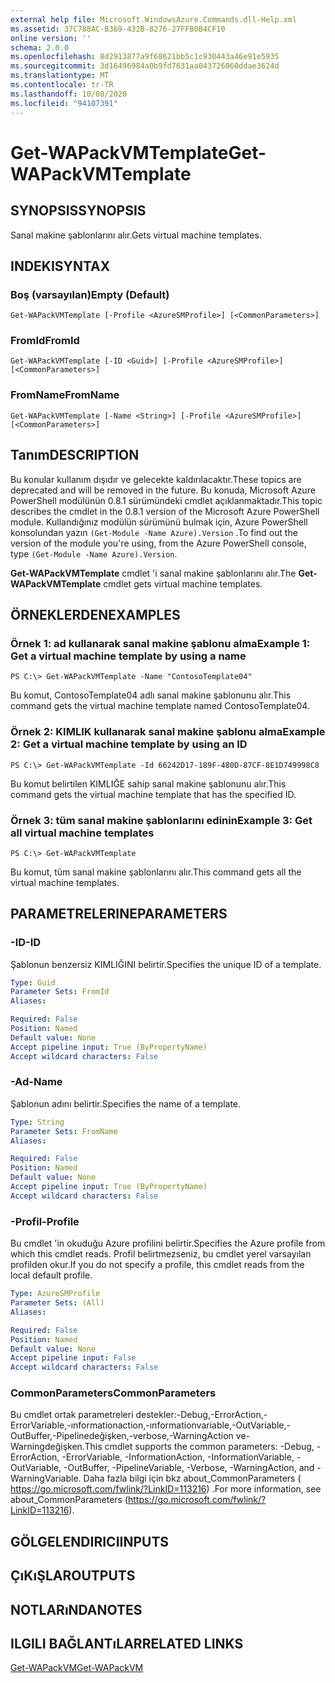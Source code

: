 ```yaml
---
external help file: Microsoft.WindowsAzure.Commands.dll-Help.xml
ms.assetid: 37C788AC-B369-432B-8276-27FFB0B4CF10
online version: ''
schema: 2.0.0
ms.openlocfilehash: 8d2913877a9f68621bb5c1c930443a46e91e5935
ms.sourcegitcommit: 3d16496984a0b9fd7631aa043726060ddae3624d
ms.translationtype: MT
ms.contentlocale: tr-TR
ms.lasthandoff: 10/08/2020
ms.locfileid: "94107391"
---
```

# <span data-ttu-id="f4ce5-101">Get-WAPackVMTemplate</span><span class="sxs-lookup"><span data-stu-id="f4ce5-101">Get-WAPackVMTemplate</span></span>

## <span data-ttu-id="f4ce5-102">SYNOPSIS</span><span class="sxs-lookup"><span data-stu-id="f4ce5-102">SYNOPSIS</span></span>
<span data-ttu-id="f4ce5-103">Sanal makine şablonlarını alır.</span><span class="sxs-lookup"><span data-stu-id="f4ce5-103">Gets virtual machine templates.</span></span>

## <span data-ttu-id="f4ce5-104">INDEKI</span><span class="sxs-lookup"><span data-stu-id="f4ce5-104">SYNTAX</span></span>

### <span data-ttu-id="f4ce5-105">Boş (varsayılan)</span><span class="sxs-lookup"><span data-stu-id="f4ce5-105">Empty (Default)</span></span>
```
Get-WAPackVMTemplate [-Profile <AzureSMProfile>] [<CommonParameters>]
```

### <span data-ttu-id="f4ce5-106">FromId</span><span class="sxs-lookup"><span data-stu-id="f4ce5-106">FromId</span></span>
```
Get-WAPackVMTemplate [-ID <Guid>] [-Profile <AzureSMProfile>] [<CommonParameters>]
```

### <span data-ttu-id="f4ce5-107">FromName</span><span class="sxs-lookup"><span data-stu-id="f4ce5-107">FromName</span></span>
```
Get-WAPackVMTemplate [-Name <String>] [-Profile <AzureSMProfile>] [<CommonParameters>]
```

## <span data-ttu-id="f4ce5-108">Tanım</span><span class="sxs-lookup"><span data-stu-id="f4ce5-108">DESCRIPTION</span></span>
<span data-ttu-id="f4ce5-109">Bu konular kullanım dışıdır ve gelecekte kaldırılacaktır.</span><span class="sxs-lookup"><span data-stu-id="f4ce5-109">These topics are deprecated and will be removed in the future.</span></span>
<span data-ttu-id="f4ce5-110">Bu konuda, Microsoft Azure PowerShell modülünün 0.8.1 sürümündeki cmdlet açıklanmaktadır.</span><span class="sxs-lookup"><span data-stu-id="f4ce5-110">This topic describes the cmdlet in the 0.8.1 version of the Microsoft Azure PowerShell module.</span></span>
<span data-ttu-id="f4ce5-111">Kullandığınız modülün sürümünü bulmak için, Azure PowerShell konsolundan yazın `(Get-Module -Name Azure).Version` .</span><span class="sxs-lookup"><span data-stu-id="f4ce5-111">To find out the version of the module you're using, from the Azure PowerShell console, type `(Get-Module -Name Azure).Version`.</span></span>

<span data-ttu-id="f4ce5-112">**Get-WAPackVMTemplate** cmdlet 'i sanal makine şablonlarını alır.</span><span class="sxs-lookup"><span data-stu-id="f4ce5-112">The **Get-WAPackVMTemplate** cmdlet gets virtual machine templates.</span></span>

## <span data-ttu-id="f4ce5-113">ÖRNEKLERDEN</span><span class="sxs-lookup"><span data-stu-id="f4ce5-113">EXAMPLES</span></span>

### <span data-ttu-id="f4ce5-114">Örnek 1: ad kullanarak sanal makine şablonu alma</span><span class="sxs-lookup"><span data-stu-id="f4ce5-114">Example 1: Get a virtual machine template by using a name</span></span>
```
PS C:\> Get-WAPackVMTemplate -Name "ContosoTemplate04"
```

<span data-ttu-id="f4ce5-115">Bu komut, ContosoTemplate04 adlı sanal makine şablonunu alır.</span><span class="sxs-lookup"><span data-stu-id="f4ce5-115">This command gets the virtual machine template named ContosoTemplate04.</span></span>

### <span data-ttu-id="f4ce5-116">Örnek 2: KIMLIK kullanarak sanal makine şablonu alma</span><span class="sxs-lookup"><span data-stu-id="f4ce5-116">Example 2: Get a virtual machine template by using an ID</span></span>
```
PS C:\> Get-WAPackVMTemplate -Id 66242D17-189F-480D-87CF-8E1D749998C8
```

<span data-ttu-id="f4ce5-117">Bu komut belirtilen KIMLIĞE sahip sanal makine şablonunu alır.</span><span class="sxs-lookup"><span data-stu-id="f4ce5-117">This command gets the virtual machine template that has the specified ID.</span></span>

### <span data-ttu-id="f4ce5-118">Örnek 3: tüm sanal makine şablonlarını edinin</span><span class="sxs-lookup"><span data-stu-id="f4ce5-118">Example 3: Get all virtual machine templates</span></span>
```
PS C:\> Get-WAPackVMTemplate
```

<span data-ttu-id="f4ce5-119">Bu komut, tüm sanal makine şablonlarını alır.</span><span class="sxs-lookup"><span data-stu-id="f4ce5-119">This command gets all the virtual machine templates.</span></span>

## <span data-ttu-id="f4ce5-120">PARAMETRELERINE</span><span class="sxs-lookup"><span data-stu-id="f4ce5-120">PARAMETERS</span></span>

### <span data-ttu-id="f4ce5-121">-ID</span><span class="sxs-lookup"><span data-stu-id="f4ce5-121">-ID</span></span>
<span data-ttu-id="f4ce5-122">Şablonun benzersiz KIMLIĞINI belirtir.</span><span class="sxs-lookup"><span data-stu-id="f4ce5-122">Specifies the unique ID of a template.</span></span>

```yaml
Type: Guid
Parameter Sets: FromId
Aliases:

Required: False
Position: Named
Default value: None
Accept pipeline input: True (ByPropertyName)
Accept wildcard characters: False
```

### <span data-ttu-id="f4ce5-123">-Ad</span><span class="sxs-lookup"><span data-stu-id="f4ce5-123">-Name</span></span>
<span data-ttu-id="f4ce5-124">Şablonun adını belirtir.</span><span class="sxs-lookup"><span data-stu-id="f4ce5-124">Specifies the name of a template.</span></span>

```yaml
Type: String
Parameter Sets: FromName
Aliases:

Required: False
Position: Named
Default value: None
Accept pipeline input: True (ByPropertyName)
Accept wildcard characters: False
```

### <span data-ttu-id="f4ce5-125">-Profil</span><span class="sxs-lookup"><span data-stu-id="f4ce5-125">-Profile</span></span>
<span data-ttu-id="f4ce5-126">Bu cmdlet 'in okuduğu Azure profilini belirtir.</span><span class="sxs-lookup"><span data-stu-id="f4ce5-126">Specifies the Azure profile from which this cmdlet reads.</span></span>
<span data-ttu-id="f4ce5-127">Profil belirtmezseniz, bu cmdlet yerel varsayılan profilden okur.</span><span class="sxs-lookup"><span data-stu-id="f4ce5-127">If you do not specify a profile, this cmdlet reads from the local default profile.</span></span>

```yaml
Type: AzureSMProfile
Parameter Sets: (All)
Aliases:

Required: False
Position: Named
Default value: None
Accept pipeline input: False
Accept wildcard characters: False
```

### <span data-ttu-id="f4ce5-128">CommonParameters</span><span class="sxs-lookup"><span data-stu-id="f4ce5-128">CommonParameters</span></span>
<span data-ttu-id="f4ce5-129">Bu cmdlet ortak parametreleri destekler:-Debug,-ErrorAction,-ErrorVariable,-ınformationaction,-ınformationvariable,-OutVariable,-OutBuffer,-Pipelinedeğişken,-verbose,-WarningAction ve-Warningdeğişken.</span><span class="sxs-lookup"><span data-stu-id="f4ce5-129">This cmdlet supports the common parameters: -Debug, -ErrorAction, -ErrorVariable, -InformationAction, -InformationVariable, -OutVariable, -OutBuffer, -PipelineVariable, -Verbose, -WarningAction, and -WarningVariable.</span></span> <span data-ttu-id="f4ce5-130">Daha fazla bilgi için bkz about_CommonParameters ( https://go.microsoft.com/fwlink/?LinkID=113216) .</span><span class="sxs-lookup"><span data-stu-id="f4ce5-130">For more information, see about_CommonParameters (https://go.microsoft.com/fwlink/?LinkID=113216).</span></span>

## <span data-ttu-id="f4ce5-131">GÖLGELENDIRICI</span><span class="sxs-lookup"><span data-stu-id="f4ce5-131">INPUTS</span></span>

## <span data-ttu-id="f4ce5-132">ÇıKıŞLAR</span><span class="sxs-lookup"><span data-stu-id="f4ce5-132">OUTPUTS</span></span>

## <span data-ttu-id="f4ce5-133">NOTLARıNDA</span><span class="sxs-lookup"><span data-stu-id="f4ce5-133">NOTES</span></span>

## <span data-ttu-id="f4ce5-134">ILGILI BAĞLANTıLAR</span><span class="sxs-lookup"><span data-stu-id="f4ce5-134">RELATED LINKS</span></span>

[<span data-ttu-id="f4ce5-135">Get-WAPackVM</span><span class="sxs-lookup"><span data-stu-id="f4ce5-135">Get-WAPackVM</span></span>](./Get-WAPackVM.md)


